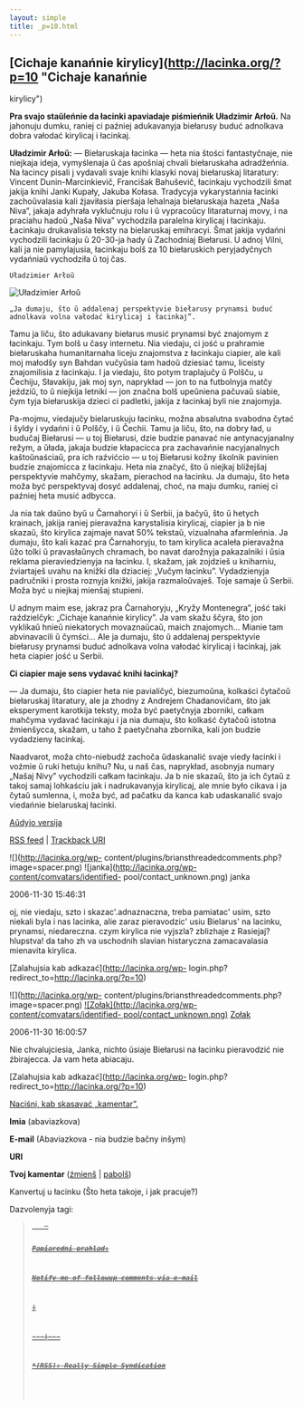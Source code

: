 ```yaml
---
layout: simple
title: _p=10.html 
---
```






## [Cichaje kanańnie kirylicy](http://lacinka.org/?p=10 "Cichaje kanańnie
kirylicy")

**Pra svajo staŭleńnie da łacinki apaviadaje piśmieńnik Uładzimir Arłoŭ.** Na
jahonuju dumku, raniej ci paźniej adukavanyja biełarusy buduć adnolkava dobra
vałodać kirylicaj i łacinkaj.

**Uładzimir Arłoŭ:** — Biełaruskaja łacinka — heta nia štości fantastyčnaje,
nie niejkaja ideja, vymyślenaja ŭ čas apošniaj chvali biełaruskaha
adradžeńnia. Na łacincy pisali j vydavali svaje knihi klasyki novaj
biełaruskaj litaratury: Vincent Dunin-Marcinkievič, Francišak Bahuševič,
łacinkaju vychodzili šmat jakija knihi Janki Kupały, Jakuba Kołasa. Tradycyja
vykarystańnia łacinki zachoŭvalasia kali źjaviłasia pieršaja lehalnaja
biełaruskaja hazeta „Naša Niva”, jakaja adyhrała vyklučnuju rolu i ŭ
vypracoŭcy litaraturnaj movy, i na praciahu hadoŭ „Naša Niva” vychodzila
paralelna kirylicaj i łacinkaju. Łacinkaju drukavalisia teksty na bielaruskaj
emihracyi. Šmat jakija vydańni vychodzili łacinkaju ŭ 20-30-ja hady ŭ
Zachodniaj Biełarusi. U adnoj Vilni, kali ja nie pamylajusia, łacinkaju bolš
za 10 biełaruskich peryjadyčnych vydańniaŭ vychodziła ŭ toj čas.

    Uładzimier Arłoŭ
![Uładzimier Arłoŭ](http://lacinka.org/images/stories/Ludzi/arlou2.jpg)

    „Ja dumaju, što ŭ addalenaj perspektyvie biełarusy prynamsi buduć adnolkava volna vałodać kirylicaj i łacinkaj”.

Tamu ja liču, što adukavany biełarus musić prynamsi być znajomym z łacinkaju.
Tym bolš u časy internetu. Nia viedaju, ci jość u prahramie biełaruskaha
humanitarnaha liceju znajomstva z łacinkaju ciapier, ale kali moj małodšy syn
Bahdan vučyŭsia tam hadoŭ dziesiać tamu, liceisty znajomilisia z łacinkaju. I
ja viedaju, što potym traplajučy ŭ Polšču, u Čechiju, Słavakiju, jak moj syn,
naprykład — jon to na futbolnyja matčy jeździŭ, to ŭ niejkija letniki — jon
značna bolš upeŭniena pačuvaŭ siabie, čym tyja biełaruskija dzieci ci
padletki, jakija z łacinkaj byli nie znajomyja.

Pa-mojmu, viedajučy bielaruskuju łacinku, možna absalutna svabodna čytać i
šyldy i vydańni i ŭ Polščy, i ŭ Čechii. Tamu ja liču, što, na dobry ład, u
budučaj Biełarusi — u toj Biełarusi, dzie budzie panavać nie antynacyjanalny
režym, a ŭłada, jakaja budzie kłapacicca pra zachavańnie nacyjanalnych
kaštoŭnaściaŭ, pra ich raźvićcio — u toj Biełarusi kožny školnik pavinien
budzie znajomicca z łacinkaju. Heta nia značyć, što ŭ niejkaj bližejšaj
perspektyvie mahčymy, skažam, pierachod na łacinku. Ja dumaju, što heta moža
być perspektyvaj dosyć addalenaj, choć, na maju dumku, raniej ci paźniej heta
musić adbycca.

Ja nia tak daŭno byŭ u Čarnahoryi i ŭ Serbii, ja bačyŭ, što ŭ hetych krainach,
jakija raniej pieravažna karystalisia kirylicaj, ciapier ja b nie skazaŭ, što
kirylica zajmaje navat 50% tekstaŭ, vizualnaha afarmleńnia. Ja dumaju, što
kali kazać pra Čarnahoryju, to tam kirylica acaleła pieravažna ŭžo tolki ŭ
pravasłaŭnych chramach, bo navat darožnyja pakazalniki i ŭsia reklama
pieraviedzienyja na łacinku. I, skažam, jak zojdzieš u kniharniu, źviartaješ
uvahu na knižki dla dziaciej: „Vučym łacinku”. Vydadzienyja padručniki i
prosta roznyja knižki, jakija razmaloŭvaješ. Toje samaje ŭ Serbii. Moža być u
niejkaj mienšaj stupieni.

U adnym maim ese, jakraz pra Čarnahoryju, „Kryžy Montenegra”, jość taki
raździelčyk: „Cichaje kanańnie kirylicy”. Ja vam skažu ščyra, što jon vyklikaŭ
hnieŭ niekatorych movaznaŭcaŭ, maich znajomych… Mianie tam abvinavacili ŭ
čymści… Ale ja dumaju, što ŭ addalenaj perspektyvie biełarusy prynamsi buduć
adnolkava volna vałodać kirylicaj i łacinkaj, jak heta ciapier jość u Serbii.

**Ci ciapier maje sens vydavać knihi łacinkaj?**

— Ja dumaju, što ciapier heta nie pavialičyć, biezumoŭna, kolkaści čytačoŭ
biełaruskaj litaratury, ale ja zhodny z Andrejem Chadanovičam, što jak
eksperyment karotkija teksty, moža być paetyčnyja zborniki, całkam mahčyma
vydavać łacinkaju i ja nia dumaju, što kolkaść čytačoŭ istotna źmienšycca,
skažam, u taho ž paetyčnaha zbornika, kali jon budzie vydadzieny łacinkaj.

Naadvarot, moža chto-niebudź zachoča ŭdaskanalić svaje viedy łacinki i voźmie
ŭ ruki hetuju knihu? Nu, u naš čas, naprykład, asobnyja numary „Našaj Nivy”
vychodzili całkam łacinkaju. Ja b nie skazaŭ, što ja ich čytaŭ z takoj samaj
lohkaściu jak i nadrukavanyja kirylicaj, ale mnie było cikava i ja čytaŭ
sumlenna, i, moža być, ad pačatku da kanca kab udaskanalić svajo viedańnie
bielaruskaj łacinki.

[Aŭdyjo
versija](http://www.lacinka.org/fajly/ludzi_pra_lacinku/U.arlou.m3u)[](http://www.polskieradio.pl/polonia/by)

[RSS feed](http://lacinka.org/?feed=rss2&p=10) | [Trackback
URI](http://lacinka.org/wp-trackback.php?p=10)

![](http://lacinka.org/wp-
content/plugins/briansthreadedcomments.php?image=spacer.png)
![janka](http://lacinka.org/wp-content/comvatars/identified-
pool/contact_unknown.png) janka

2006-11-30 15:46:31

oj, nie viedaju, szto i skazac'.adnaznaczna, treba pamiatac' usim, szto
niekali byla i nas lacinka, alie zaraz pieravodzic' usiu Bielarus' na lacinku,
prynamsi, niedareczna. czym kirylica nie vyjszla? zblizhaje z Rasiejaj?
hlupstva! da taho zh va uschodnih slavian histaryczna zamacavalasia mienavita
kirylica.

[Zalahujsia kab adkazać](http://lacinka.org/wp-
login.php?redirect_to=http://lacinka.org/?p=10)



![](http://lacinka.org/wp-
content/plugins/briansthreadedcomments.php?image=spacer.png)
[![Zołak](http://lacinka.org/wp-content/comvatars/identified-
pool/contact_unknown.png)](http://www.lacinka.org)
[Zołak](http://www.lacinka.org)

2006-11-30 16:00:57

Nie chvalujciesia, Janka, nichto ŭsiaje Biełarusi na łacinku pieravodzić nie
źbirajecca. Ja vam heta abiacaju.

[Zalahujsia kab adkazać](http://lacinka.org/wp-
login.php?redirect_to=http://lacinka.org/?p=10)



[ Naciśni, kab skasavać „kamentar”. ](javascript:reRoot\(\))

**Imia** (abaviazkova)

**E-mail** (Abaviazkova - nia budzie bačny inšym)

**URI**

**Tvoj kamentar** ([źmienš](javascript:changeCommentSize\(-80\);) |
[pabolš](javascript:changeCommentSize\(80\)))

 Kanvertuj u łacinku (Što heta takoje, i jak pracuje?)

Dazvolenyja tagi: <a href="" title=""> <abbr title=""> <acronym title=""> <b>
<blockquote cite=""> <code> <em> <i> <strike> <strong>

Papiaredni prahlad:

Notify me of followup comments via e-mail


|

 
  
  
---|---  
  







 



  *[RSS]: Really Simple Syndication


